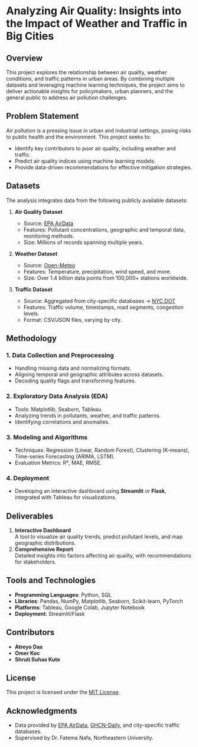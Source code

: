 # Analyzing Air Quality: Insights into the Impact of Weather and Traffic in Big Cities

## Overview

This project explores the relationship between air quality, weather conditions, and traffic patterns in urban areas. By combining multiple datasets and leveraging machine learning techniques, the project aims to deliver actionable insights for policymakers, urban planners, and the general public to address air pollution challenges.

## Problem Statement

Air pollution is a pressing issue in urban and industrial settings, posing risks to public health and the environment. This project seeks to:
- Identify key contributors to poor air quality, including weather and traffic.
- Predict air quality indices using machine learning models.
- Provide data-driven recommendations for effective mitigation strategies.

## Datasets

The analysis integrates data from the following publicly available datasets:
1. **Air Quality Dataset**  
   - Source: [EPA AirData](https://aqs.epa.gov/aqsweb/airdata/download_files.html#Raw)  
   - Features: Pollutant concentrations, geographic and temporal data, monitoring methods.  
   - Size: Millions of records spanning multiple years.  

2. **Weather Dataset**  
   - Source: [Open-Meteo](https://open-meteo.com/en/docs/historical-weather-api)  
   - Features: Temperature, precipitation, wind speed, and more.  
   - Size: Over 1.4 billion data points from 100,000+ stations worldwide.  

3. **Traffic Dataset**  
   - Source: Aggregated from city-specific databases -> [NYC DOT](https://data.cityofnewyork.us/Transportation/Automated-Traffic-Volume-Counts/7ym2-wayt/about_data)  
   - Features: Traffic volume, timestamps, road segments, congestion levels.  
   - Format: CSV/JSON files, varying by city.  

## Methodology

### 1. Data Collection and Preprocessing
- Handling missing data and normalizing formats.
- Aligning temporal and geographic attributes across datasets.
- Decoding quality flags and transforming features.

### 2. Exploratory Data Analysis (EDA)
- Tools: Matplotlib, Seaborn, Tableau.  
- Analyzing trends in pollutants, weather, and traffic patterns.  
- Identifying correlations and anomalies.

### 3. Modeling and Algorithms
- Techniques: Regression (Linear, Random Forest), Clustering (K-means), Time-series Forecasting (ARIMA, LSTM).  
- Evaluation Metrics: R², MAE, RMSE.

### 4. Deployment
- Developing an interactive dashboard using **Streamlit** or **Flask**, integrated with Tableau for visualizations.  

## Deliverables

1. **Interactive Dashboard**  
   A tool to visualize air quality trends, predict pollutant levels, and map geographic distributions.  
2. **Comprehensive Report**  
   Detailed insights into factors affecting air quality, with recommendations for stakeholders.

## Tools and Technologies

- **Programming Languages**: Python, SQL  
- **Libraries**: Pandas, NumPy, Matplotlib, Seaborn, Scikit-learn, PyTorch  
- **Platforms**: Tableau, Google Colab, Jupyter Notebook  
- **Deployment**: Streamlit/Flask  

## Contributors

- **Atreyo Das**
- **Omer Koc**  
- **Shruti Suhas Kute** 

## License

This project is licensed under the [MIT License](LICENSE).

## Acknowledgments

- Data provided by [EPA AirData](https://aqs.epa.gov/), [GHCN-Daily](https://www.ncei.noaa.gov/), and city-specific traffic databases.  
- Supervised by Dr. Fatema Nafa, Northeastern University.
